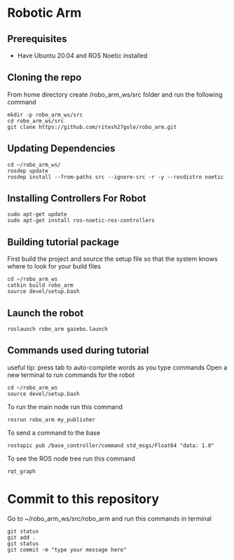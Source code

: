 # Robotic Arm

## Prerequisites
- Have Ubuntu 20.04 and ROS Noetic installed

## Cloning the repo
From home directory create /robo_arm_ws/src folder and run the following command
```
mkdir -p robo_arm_ws/src
cd robo_arm_ws/src
git clone https://github.com/ritesh27gole/robo_arm.git
```

## Updating Dependencies
```
cd ~/robo_arm_ws/
rosdep update
rosdep install --from-paths src --ignore-src -r -y --rosdistro noetic
```

## Installing Controllers For Robot
```
sudo apt-get update
sudo apt-get install ros-noetic-ros-controllers
```


## Building tutorial package
First build the project and source the setup file so that the system knows where to look for your build files
```
cd ~/robo_arm_ws
catkin build robo_arm
source devel/setup.bash
```

## Launch the robot
```
roslaunch robo_arm gazebo.launch
```


## Commands used during tutorial
useful tip: press tab to auto-complete words as you type commands
Open a new terminal to run commands for the robot

```
cd ~/robo_arm_ws
source devel/setup.bash
```
To run the main node run this command
```
rosrun robo_arm my_publisher
```

To send a command to the base
```
rostopic pub /base_controller/command std_msgs/Float64 "data: 1.0"
```

To see the ROS node tree run this command
```
rqt_graph
```
# Commit to this repository

Go to ~/robo_arm_ws/src/robo_arm and run this commands in terminal
```
git status
git add .
git status
git commit -m "type your message here"
```
